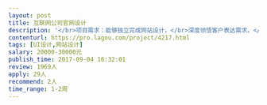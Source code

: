```yaml
---                
layout: post       
title: 互联网公司官网设计           
description: '</br>项目需求：能够独立完成网站设计，</br>深度领悟客户表达需求。</br>视觉要求能力强</br>能够规划视觉系统</br>能够利用软件手绘界面图</br>要求3年以上UI设计经验</br>'     
contenturl: https://pro.lagou.com/project/4217.html      
tags: [UI设计,网站设计]            
salary: 20000-30000元          
publish_time: 2017-09-04 16:32:01         
review: 1969人                   
apply: 29人                   
recommend: 2人                   
time_range: 1-2周              
---                 
```

